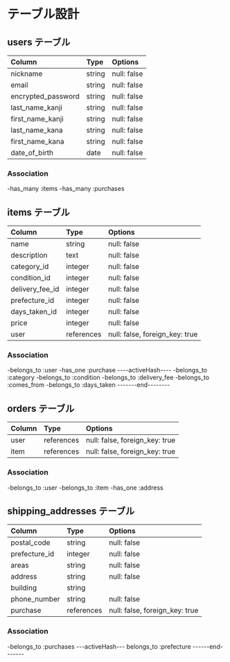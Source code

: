 # テーブル設計

## users テーブル

| Column             | Type   | Options     |
| :----------------- | :----- | :---------- |
| nickname           | string | null: false |
| email              | string | null: false |
| encrypted_password | string | null: false |
| last_name_kanji    | string | null: false |
| first_name_kanji   | string | null: false |
| last_name_kana     | string | null: false |
| first_name_kana    | string | null: false |
| date_of_birth      | date   | null: false |

### Association

-has_many :items
-has_many :purchases


## items テーブル

| Column          | Type       | Options                        |
| :-------------- | :--------- | :----------------------------- |
| name            | string     | null: false                    |
| description     | text       | null: false                    |    
| category_id     | integer    | null: false                    |
| condition_id    | integer    | null: false                    |
| delivery_fee_id | integer    | null: false                    |
| prefecture_id   | integer    | null: false                    |
| days_taken_id   | integer    | null: false                    |
| price           | integer    | null: false                    |
| user            | references | null: false, foreign_key: true |

### Association

-belongs_to :user
-has_one :purchase
----activeHash----
-belongs_to :category
-belongs_to :condition
-belongs_to :delivery_fee
-belongs_to :comes_from
-belongs_to :days_taken
-------end--------


## orders テーブル

| Column     | Type       | Options                        |
| :--------- | :--------- | :----------------------------- |
| user       | references | null: false, foreign_key: true |
| item       | references | null: false, foreign_key: true |

### Association

-belongs_to :user
-belongs_to :item
-has_one :address


## shipping_addresses テーブル

| Column        | Type       | Options                        |
| :-------------| :--------- | :----------------------------- |
| postal_code   | string     | null: false                    |
| prefecture_id | integer    | null: false                    |
| areas         | string     | null: false                    |
| address       | string     | null: false                    |
| building      | string     |                                |
| phone_number  | string     | null: false                    |
| purchase      | references | null: false, foreign_key: true |

### Association

-belongs_to :purchases
---activeHash---
belongs_to :prefecture
------end-------

